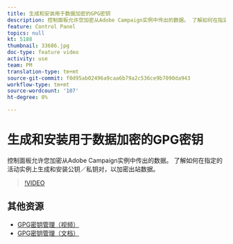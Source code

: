```yaml
---
title: 生成和安装用于数据加密的GPG密钥
description: 控制面板允许您加密从Adobe Campaign实例中传出的数据。 了解如何在指定的活动实例上生成和安装公钥／私钥对，以加密出站数据。
feature: Control Panel
topics: null
kt: 5188
thumbnail: 33686.jpg
doc-type: feature video
activity: use
team: PM
translation-type: tm+mt
source-git-commit: f0d95ab02496a9caa6b79a2c536ce9b7090da943
workflow-type: tm+mt
source-wordcount: '107'
ht-degree: 0%

---
```



# 生成和安装用于数据加密的GPG密钥

控制面板允许您加密从Adobe Campaign实例中传出的数据。 了解如何在指定的活动实例上生成和安装公钥／私钥对，以加密出站数据。

>[!VIDEO](https://video.tv.adobe.com/v/36386?quality=12)

## 其他资源

* [GPG密钥管理（视频）](./gpg-key-management-overview.md)
* [GPG密钥管理（文档）](https://docs.adobe.com/content/help/en/control-panel/using/instances-settings/gpg-keys-management.html)
